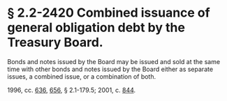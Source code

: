 # § 2.2-2420 Combined issuance of general obligation debt by the Treasury Board.

<p>Bonds and notes issued by the Board may be issued and sold at the same time with other bonds and notes issued by the Board either as separate issues, a combined issue, or a combination of both.</p><p>1996, cc. <a href='http://lis.virginia.gov/cgi-bin/legp604.exe?961+ful+CHAP0636'>636</a>, <a href='http://lis.virginia.gov/cgi-bin/legp604.exe?961+ful+CHAP0656'>656</a>, § 2.1-179.5; 2001, c. <a href='http://lis.virginia.gov/cgi-bin/legp604.exe?011+ful+CHAP0844'>844</a>.</p>